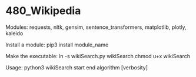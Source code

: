 # 480_Wikipedia

Modules:
requests, nltk, gensim, sentence_transformers, matplotlib, plotly, kaleido

Install a module:
pip3 install module_name

Make the executable:
ln -s wikiSearch.py wikiSearch
chmod u+x wikiSearch

Usage:
python3 wikiSearch start end algorithm [verbosity]
